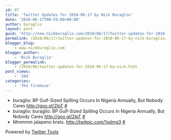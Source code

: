 ```yaml
---
id: 87
title: 'Twitter Updates for 2010-06-17 by Nick Buraglio'
date: '2010-06-17T00:59:00+00:00'
author: buraglio
layout: post
guid: 'http://new.nickburaglio.com/2010/06/17/twitter-updates-for-2010-06-17-by-nick-buraglio/'
permalink: /2010/06/17/twitter-updates-for-2010-06-17-by-nick-buraglio/
blogger_blog:
    - www.nickburaglio.com
blogger_author:
    - 'Nick Buraglio'
blogger_permalink:
    - /2010/06/twitter-updates-for-2010-06-17-by-nick.html
post_views:
    - '204'
categories:
    - 'The firehose'
---
```


- buraglio: BP Gulf-Sized Spilling Occurs In Nigeria Annually, But Nobody Cares <http://goo.gl/2IpT> [\#](http://twitter.com/buraglio/statuses/16304153950)
- buraglio: buraglio: BP Gulf-Sized Spilling Occurs In Nigeria Annually, But Nobody Cares <http://goo.gl/2IpT> [\#](http://twitter.com/buraglio/statuses/16308336814)
- Mmmmm jalapeno brats. <http://twitpic.com/1xdmg3> [\#](http://twitter.com/buraglio/statuses/16342956593)

Powered by [Twitter Tools](http://alexking.org/projects/wordpress)